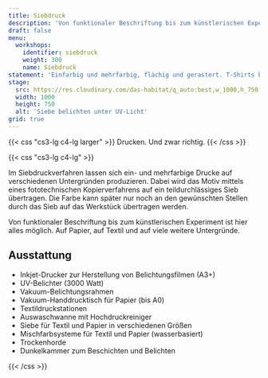 ```yaml
---
title: Siebdruck
description: 'Von funktionaler Beschriftung bis zum künstlerischen Experiment: Drucken auf Papier, auf Textil und auf vielen weitere Untergründen.'
draft: false
menu:
  workshops:
    identifier: siebdruck
    weight: 300
    name: Siebdruck
statement: 'Einfarbig und mehrfarbig, flächig und gerastert. T-Shirts bedrucken, Plakate und Poster, Einladungen, Schilder, Visitenkarten, Kunstdrucke.'
stage:
  src: https://res.cloudinary.com/das-habitat/q_auto:best,w_1000,h_750,c_fill,f_auto,dpr_auto/v1566763116/website/siebdruck.jpg
  width: 1000
  height: 750
  alt: 'Siebe belichten unter UV-Licht'
grid: true
---
```


{{< css "cs3-lg c4-lg larger" >}}
Drucken. Und zwar richtig.
{{< /css >}}

{{< css "cs3-lg c4-lg" >}}

Im Siebdruckverfahren lassen sich ein- und mehrfarbige Drucke auf verschiedenen Untergründen produzieren. Dabei wird das Motiv mittels eines fototechnischen Kopierverfahrens auf ein teildurchlässiges Sieb übertragen. Die Farbe kann später nur noch an den gewünschten Stellen durch das Sieb auf das Werkstück übertragen werden.

Von funktionaler Beschriftung bis zum künstlerischen Experiment ist hier alles möglich. Auf Papier, auf Textil und auf viele weitere Untergründe.

## Ausstattung

- Inkjet-Drucker zur Herstellung von Belichtungsfilmen (A3+)
- UV-Belichter (3000 Watt)
- Vakuum-Belichtungsrahmen
- Vakuum-Handdrucktisch für Papier (bis A0)
- Textildruckstationen
- Auswaschwanne mit Hochdruckreiniger
- Siebe für Textil und Papier in verschiedenen Größen
- Mischfarbsysteme für Textil und Papier (wasserbasiert)
- Trockenhorde
- Dunkelkammer zum Beschichten und Belichten

{{< /css >}}
